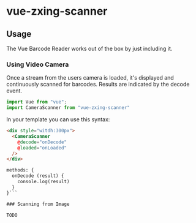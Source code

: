# vue-zxing-scanner

## Usage

The Vue Barcode Reader works out of the box by just including it.

### Using Video Camera

Once a stream from the users camera is loaded, it's displayed and continuously scanned for barcodes. Results are indicated by the decode event.

```js
import Vue from "vue";
import CameraScanner from "vue-zxing-scanner"
```

In your template you can use this syntax:
```html
<div style="witdh:300px">
  <CameraScanner
    @decode="onDecode"
    @loaded="onLoaded"
  />
</div>
```

```html
methods: {
  onDecode (result) {
    console.log(result)
  }
}```

### Scanning from Image

TODO

